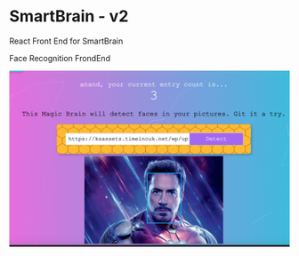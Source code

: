 # SmartBrain - v2
React Front End for SmartBrain

Face Recognition FrondEnd

![Ironman](smartbrain.png)

